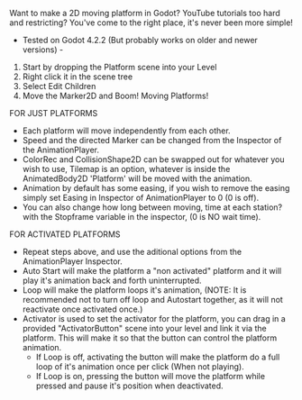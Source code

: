 Want to make a 2D moving platform in Godot? YouTube tutorials too hard and restricting? You've come to the right place, it's never been more simple!
- Tested on Godot 4.2.2 (But probably works on older and newer versions) -

1. Start by dropping the Platform scene into your Level
2. Right click it in the scene tree
3. Select Edit Children
4. Move the Marker2D and Boom! Moving Platforms!

FOR JUST PLATFORMS
- Each platform will move independently from each other.
- Speed and the directed Marker can be changed from the Inspector of the AnimationPlayer.
- ColorRec and CollisionShape2D can be swapped out for whatever you wish to use, Tilemap is an option, whatever is inside the AnimatedBody2D 'Platform' will be moved with the animation.
- Animation by default has some easing, if you wish to remove the easing simply set Easing in Inspector of AnimationPlayer to 0 (0 is off).
- You can also change how long between moving, time at each station? with the Stopframe variable in the inspector, (0 is NO wait time).

FOR ACTIVATED PLATFORMS
- Repeat steps above, and use the aditional options from the AnimationPlayer Inspector.
- Auto Start will make the platform a "non activated" platform and it will play it's animation back and forth uninterrupted.
- Loop will make the platform loops it's animation, (NOTE: It is recommended not to turn off loop and Autostart together, as it will not reactivate once activated once.)
- Activator is used to set the activator for the platform, you can drag in a provided "ActivatorButton" scene into your level and link it via the platform. This will make it so that the button can control the platform animation.
  - If Loop is off, activating the button will make the platform do a full loop of it's animation once per click (When not playing).
  - If Loop is on, pressing the button will move the platform while pressed and pause it's position when deactivated.
